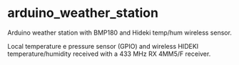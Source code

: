 # arduino_weather_station
Arduino weather station with BMP180 and Hideki temp/hum wireless sensor.

Local temperature e pressure sensor (GPIO) and wireless HIDEKI temperature/humidity received with a 433 MHz RX 4MM5/F receiver.

